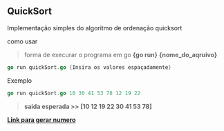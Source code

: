 ## QuickSort

Implementação simples do algoritmo de ordenação quicksort


como usar 

> forma de execurar o programa em go  **{go run}** **{nome_do_aqruivo}**


```go 
go run quickSort.go {Insira os valores espaçadamente}
```

Exemplo
```go 
go run quickSort.go 10 30 41 53 78 12 19 22
```
> **saida esperada >> [10 12 19 22 30 41 53 78]**

**[Link para gerar numero](https://site112.com/gerador-numeros-aleatorios)**




